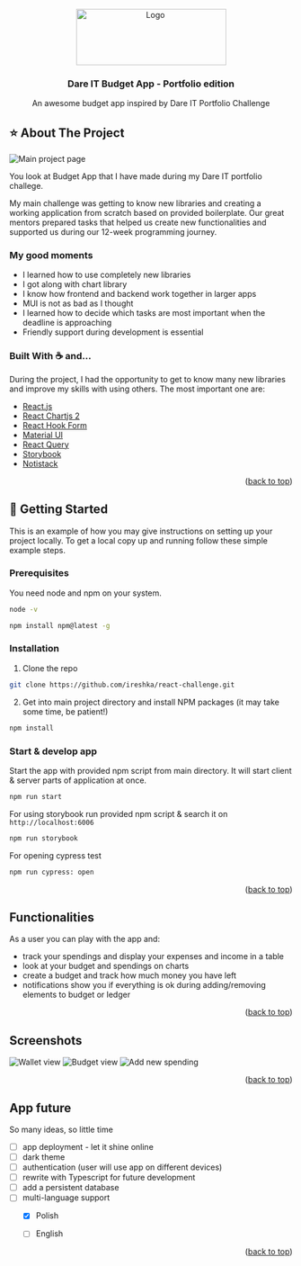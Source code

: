 <div id="top"></div>

<!-- PROJECT LOGO -->
<br />
<div align="center">
  <a href="https://www.dareit.io">
    <img src="docs/logo.png" alt="Logo" width="267" height="100">
  </a>

  <h3 align="center">Dare IT Budget App - Portfolio edition</h3>

  <p align="center">
    An awesome budget app inspired by Dare IT Portfolio Challenge
</div>

## ⭐ About The Project

![Main project page](docs/charts.png)

You look at Budget App that I have made during my Dare IT portfolio challege.


My main challenge was getting to know new libraries and creating a working application from scratch based on provided boilerplate. Our great mentors prepared tasks that helped us create new functionalities and supported us during our 12-week programming journey.

### My good moments
- I learned how to use completely new libraries
- I got along with chart library
- I know how frontend and backend work together in larger apps
- MUI is not as bad as I thought
- I learned how to decide which tasks are most important when the deadline is approaching
- Friendly support during development is essential

### Built With :coffee: and...

During the project, I had the opportunity to get to know many new libraries and improve my skills with using others.
The most important one are:

* [React.js](https://reactjs.org/)
* [React Chartjs 2](https://react-chartjs-2.js.org/)
* [React Hook Form](https://react-hook-form.com/)
* [Material UI](https://mui.com/)
* [React Query](https://react-query.tanstack.com/)
* [Storybook](https://storybook.js.org/)
* [Notistack](https://iamhosseindhv.com/notistack)


<p align="right">(<a href="#top">back to top</a>)</p>

## 🏃 Getting Started

This is an example of how you may give instructions on setting up your project locally.
To get a local copy up and running follow these simple example steps.

### Prerequisites
You need node and npm on your system.

```sh
node -v
```
```sh
npm install npm@latest -g
```

### Installation


1. Clone the repo
```sh
git clone https://github.com/ireshka/react-challenge.git
```
2. Get into main project directory and install NPM packages (it may take some time, be patient!)
```sh
npm install
```

### Start & develop app
Start the app with provided npm script from main directory. It will start client & server parts of application at once.
```sh
npm run start
```

For using storybook run provided npm script & search it on `http://localhost:6006`
```sh
npm run storybook
```

For opening cypress test
```sh
npm run cypress: open
```


<p align="right">(<a href="#top">back to top</a>)</p>

##  Functionalities

As a user you can play with the app and:
- track your spendings and display your expenses and income in a table
- look at your budget and spendings on charts
- create a budget and track how much money you have left
- notifications show you if everything is ok during adding/removing elements to budget or ledger
<p align="right">(<a href="#top">back to top</a>)</p>


## Screenshots

![Wallet view](docs/ledger.png)
![Budget view](docs/budget.png)
![Add new spending](docs/add.png)

<p align="right">(<a href="#top">back to top</a>)</p>

## App future

So many ideas, so little time

- [ ] app deployment - let it shine online
- [ ] dark theme
- [ ] authentication (user will use app on different devices)
- [ ] rewrite with Typescript for future development
- [ ] add a persistent database
- [ ] multi-language support
    - [x] Polish
    - [ ] English


<p align="right">(<a href="#top">back to top</a>)</p>
